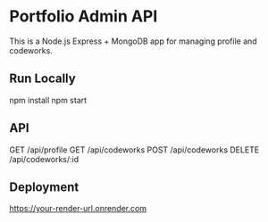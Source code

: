 # Portfolio Admin API

This is a Node.js Express + MongoDB app for managing profile and codeworks.

## Run Locally
npm install
npm start

## API
GET /api/profile
GET /api/codeworks
POST /api/codeworks
DELETE /api/codeworks/:id

## Deployment
https://your-render-url.onrender.com
